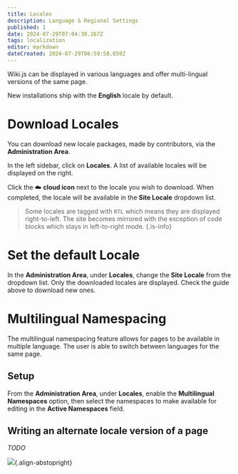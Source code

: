 ```yaml
---
title: Locales
description: Language & Regional Settings
published: 1
date: 2024-07-29T07:04:30.267Z
tags: localization
editor: markdown
dateCreated: 2024-07-29T06:59:58.059Z
---
```


Wiki.js can be displayed in various languages and offer multi-lingual versions of the same page.

New installations ship with the **English** locale by default.

# Download Locales

You can download new locale packages, made by contributors, via the **Administration Area**.

In the left sidebar, click on **Locales**. A list of available locales will be displayed on the right.

Click the :cloud: **cloud icon** next to the locale you wish to download. When completed, the locale will be available in the **Site Locale** dropdown list.

> Some locales are tagged with `RTL` which means they are displayed right-to-left. The site becomes mirrored with the exception of code blocks which stays in left-to-right mode.
{.is-info}

# Set the default Locale

In the **Administration Area**, under **Locales**, change the **Site Locale** from the dropdown list. Only the downloaded locales are displayed. Check the guide above to download new ones.

# Multilingual Namespacing

The multilingual namespacing feature allows for pages to be available in multiple language. The user is able to switch between languages for the same page.

## Setup

From the **Administration Area**, under **Locales**, enable the **Multilingual Namespaces** option, then select the namespaces to make available for editing in the **Active Namespaces** field.

## Writing an alternate locale version of a page

*TODO*

![](https://a.icons8.com/iibZglhT/6vMKCI/svg.svg){.align-abstopright}